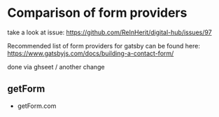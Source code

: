 


# Comparison of form providers

take a look at issue: https://github.com/ReInHerit/digital-hub/issues/97

Recommended list of form providers for gatsby can be found here: https://www.gatsbyjs.com/docs/building-a-contact-form/


done via ghseet / another change

## getForm

- getForm.com